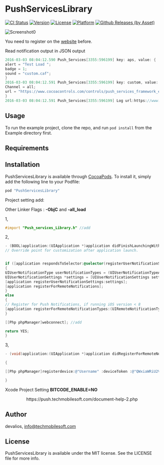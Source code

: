 # PushServicesLibrary

[![CI Status](http://img.shields.io/travis/devalios/PushServicesLibrary.svg?style=flat)](https://travis-ci.org/devalios/PushServicesLibrary)
[![Version](https://img.shields.io/cocoapods/v/PushServicesLibrary.svg?style=flat)](http://cocoapods.org/pods/PushServicesLibrary)
[![License](https://img.shields.io/cocoapods/l/PushServicesLibrary.svg?style=flat)](http://cocoapods.org/pods/PushServicesLibrary)
[![Platform](https://img.shields.io/cocoapods/p/PushServicesLibrary.svg?style=flat)](http://cocoapods.org/pods/PushServicesLibrary)
[![Github Releases (by Asset)](https://img.shields.io/github/downloads/atom/atom/latest/PushServicesLibrary.svg)](http://cocoapods.org/pods/PushServicesLibrary)

![Screenshot0][img0]

You need to register on the <a href="https://service.techmobilesoft.com/Count/click.php?id=5">website</a> before.

Read notification output in JSON output
````objective-c
2016-03-03 08:04:12.590 Push_Services[3355:596199] key: aps, value: {
alert = "Test Load ";
badge = 1;
sound = "custom.caf";
}
2016-03-03 08:04:12.591 Push_Services[3355:596199] key: custom, value: {
Channel = all;
url = "https://www.cocoacontrols.com/controls/push_services_framework_example";
}
2016-03-03 08:04:12.591 Push_Services[3355:596199] Log url:https://www.cocoacontrols.com/controls/push_services_framework_example
````

## Usage

To run the example project, clone the repo, and run `pod install` from the Example directory first.

## Requirements

## Installation

PushServicesLibrary is available through [CocoaPods](http://cocoapods.org). To install
it, simply add the following line to your Podfile:

````ruby
pod "PushServicesLibrary"
````

Project setting add:

Other Linker Flags : <b>-ObjC</b> and  <b>-all_load</b>

1, 
````objective-c
#import "Push_services_Library.h" //add
````

2, 
````objective-c
- (BOOL)application:(UIApplication *)application didFinishLaunchingWithOptions:(NSDictionary *)launchOptions {
// Override point for customization after application launch.


if ([application respondsToSelector:@selector(registerUserNotificationSettings:)])
{
UIUserNotificationType userNotificationTypes = (UIUserNotificationTypeAlert | UIUserNotificationTypeBadge | UIUserNotificationTypeSound);
UIUserNotificationSettings *settings = [UIUserNotificationSettings settingsForTypes:userNotificationTypes categories:nil];
[application registerUserNotificationSettings:settings];
[application registerForRemoteNotifications];
}
else
{
// Register for Push Notifications, if running iOS version < 8 
[application registerForRemoteNotificationTypes:(UIRemoteNotificationTypeBadge | UIRemoteNotificationTypeAlert | UIRemoteNotificationTypeSound)];
}

[[Php phpManager]webconnect]; //add

return YES;
}
````
3, 
````objective-c  
- (void)application:(UIApplication *)application didRegisterForRemoteNotificationsWithDeviceToken:(NSData *)deviceToken

{

[[Php phpManager]registerdevice:@"Username" :deviceToken :@"QWxiaWRiU2VydmljZVB1c2g="]; //add

} 
````

Xcode Project Setting **BITCODE_ENABLE=NO**

<center>https://push.techmobilesoft.com/document-help-2.php</center>


[img0]:https://www.techmobilesoft.com/wp-content/uploads/2016/02/push_iphone-git.jpg



## Author

devalios, info@techmobilesoft.com

## License

PushServicesLibrary is available under the MIT license. See the LICENSE file for more info.
